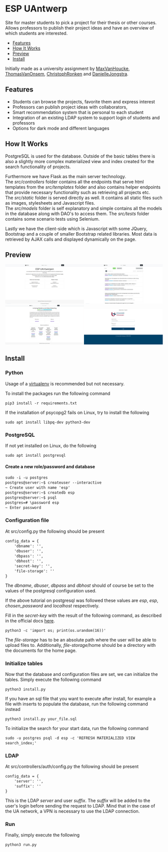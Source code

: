 # ESP UAntwerp

Site for master students to pick a project for their thesis or other courses.
Allows professors to publish their project ideas and have an overview of which students are
interested.

- [Features](#features)
- [How It Works](#how-it-works)
- [Preview](#preview)
- [Install](#install)


Initially made as a university assignment by
 [MaxVanHoucke](https://github.com/MaxVanHoucke),
 [ThomasVanOnsem](https://github.com/ThomasVanOnsem),
 [ChristophRonken](https://github.com/ChristophRonken) and
 [DanielleJongstra](https://github.com/DJongstra).
 

## Features

- Students can browse the projects, favorite them and express interest
- Professors can publish project ideas with collaborators,
- Smart recommendation system that is personal to each student
- Integration of an existing LDAP system to support login of students and professors
- Options for dark mode and different languages


## How It Works

PostgreSQL is used for the database.
Outside of the basic tables there is also a slightly more complex materialized view and index
created for the search functionality of projects.

Furthermore we have Flask as the main server technology.  
The *src/controllers* folder contains all the endpoints that serve html templates from the *src/templates* folder
and also contains helper endpoints that provide necessary functionality such as retrieving all projects etc.  
The *src/static* folder is served directly as well. It contains all static files such as images, stylesheets and
Javascript files.  
The *src/models* folder is self explanatory and simple contains all the models in the database along with DAO's to access them.
The *src/tests* folder contains some scenario tests using Selenium. 

Lastly we have the client-side which is Javascript with some JQuery, Bootstrap and
 a couple of smaller Bootstrap related libraries.
 Most data is retrieved by AJAX calls and displayed dynamically on the page.

## Preview

<img src="doc/img/home.png" width="50%"/><img src="doc/img/projects.png" width="50%"/>
<img src="doc/img/project.png" width="50%"/><img src="doc/img/login.png" width="50%"/>


## Install

### Python

Usage of a [virtualenv](https://virtualenv.pypa.io/en/latest/) is recommended but not necessary.

To install the packages run the following command

```
pip3 install -r requirements.txt
```

If the installation of psycopg2 fails on Linux, try to install the following

```
sudo apt install libpq-dev python3-dev
```

### PostgreSQL

If not yet installed on Linux, do the following

```
sudo apt install postgresql
```

#### Create a new role/password and database

```
sudo -i -u postgres
postgres@server:~$ createuser --interactive
~ Create user with name 'esp'
postgres@server:~$ createdb esp
postgres@server:~$ psql
postgres=# \password esp
~ Enter password
```

### Configuration file

At src/config.py the following should be present

```
config_data = {
    'dbname': '',
    'dbuser': '',
    'dbpass': '',
    'dbhost': '',
    'secret-key': '',
    'file-storage': ''
}
```

The *dbname*, *dbuser*, *dbpass* and *dbhost* should of course be set to the values of the
postgresql configuration used.

If the above tutorial on postgresql was followed these values are 
*esp*, *esp*, *chosen_password* and *localhost* respectively.

Fill in the *secret-key* with the result of the following command, as described in the official docs 
[here](https://flask.palletsprojects.com/en/1.0.x/quickstart/#sessions).
```
python3 -c 'import os; print(os.urandom(16))'
```

The *file-storage* has to be an absolute path where the user will be able to upload files to.
Additionally, *file-storage*/home should be a directory with the documents for the home page.


### Initialize tables

Now that the database and configuration files are set, we can initialize the tables.
Simply execute the following command

```
python3 install.py
```

If you have an sql file that you want to execute after install, for example a file with inserts to 
populate the database, run the following command instead

```
python3 install.py your_file.sql
```

To initialize the search for your start data, run the following command 
```
sudo -u postgres psql -d esp -c 'REFRESH MATERIALIZED VIEW search_index;'
```


### LDAP

At src/controllers/auth/config.py the following should be present

```
config_data = {
    'server': '',
    'suffix': ''
}
```

This is the LDAP *server* and user *suffix*.
The *suffix* will be added to the user's login before sending the request to LDAP.
Mind that in the case of the UA network, a VPN is necessary to use the LDAP connection.


### Run

Finally, simply execute the following

```
python3 run.py
```
